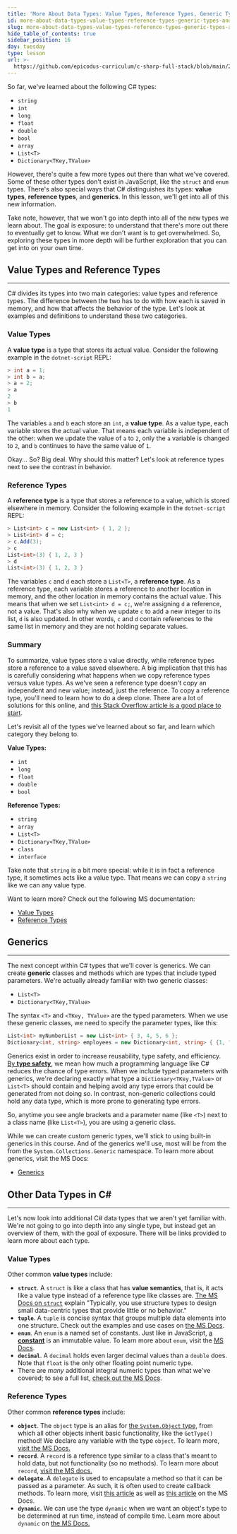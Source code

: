 ```yaml
---
title: 'More About Data Types: Value Types, Reference Types, Generic Types, and More'
id: more-about-data-types-value-types-reference-types-generic-types-and-more
slug: more-about-data-types-value-types-reference-types-generic-types-and-more
hide_table_of_contents: true
sidebar_position: 16
day: tuesday
type: lesson
url: >-
  https://github.com/epicodus-curriculum/c-sharp-full-stack/blob/main/2e_more_about_data_types_value_reference_generic.md
---
```


So far, we've learned about the following C# types:

* `string`
* `int`
* `long`
* `float`
* `double`
* `bool`
* `array`
* `List<T>`
* `Dictionary<TKey,TValue>`

However, there's quite a few more types out there than what we've covered. Some of these other types don't exist in JavaScript, like the `struct` and `enum` types. There's also special ways that C# distinguishes its types: **value types**, **reference types**, and **generics**. In this lesson, we'll get into all of this new information.

Take note, however, that we won't go into depth into all of the new types we learn about. The goal is exposure: to understand that there's more out there to eventually get to know. What we don't want is to get overwhelmed. So, exploring these types in more depth will be further exploration that you can get into on your own time. 

## Value Types and Reference Types
---

C# divides its types into two main categories: value types and reference types. The difference between the two has to do with how each is saved in memory, and how that affects the behavior of the type. Let's look at examples and definitions to understand these two categories. 

### Value Types

A **value type** is a type that stores its actual value. Consider the following example in the `dotnet-script` REPL:

```csharp
> int a = 1;
> int b = a;
> a = 2;
> a
2
> b
1
```

The variables `a` and `b` each store an `int`, a **value type**. As a value type, each variable stores the actual value. That means each variable is independent of the other: when we update the value of `a` to `2`, only the `a` variable is changed to `2`, and `b` continues to have the same value of `1`.

Okay... So? Big deal. Why should this matter? Let's look at reference types next to see the contrast in behavior.

### Reference Types

A **reference type** is a type that stores a reference to a value, which is stored elsewhere in memory. Consider the following example in the `dotnet-script` REPL:

```csharp
> List<int> c = new List<int> { 1, 2 };
> List<int> d = c;
> c.Add(3);
> c
List<int>(3) { 1, 2, 3 }
> d
List<int>(3) { 1, 2, 3 }
```

The variables `c` and `d` each store a `List<T>`, a **reference type**. As a reference type, each variable stores a reference to another location in memory, and the other location in memory contains the actual value. This means that when we set `List<int> d = c;`, we're assigning `d` a reference, not a value. That's also why when we update `c` to add a new integer to its list, `d` is also updated. In other words, `c` and `d` contain references to the same list in memory and they are not holding separate values.

### Summary

To summarize, value types store a value directly, while reference types store a reference to a value saved elsewhere. A big implication that this has is carefully considering what happens when we copy reference types versus value types. As we've seen a reference type doesn't copy an independent and new value; instead, just the reference. To copy a reference type, you'll need to learn how to do a deep clone. There are a lot of solutions for this online, and [this Stack Overflow article is a good place to start](https://stackoverflow.com/questions/78536/deep-cloning-objects).

Let's revisit all of the types we've learned about so far, and learn which category they belong to.

**Value Types:**

* `int`
* `long`
* `float`
* `double`
* `bool`

**Reference Types:**

* `string`
* `array`
* `List<T>`
* `Dictionary<TKey,TValue>`
* `class`
* `interface`

Take note that `string` is a bit more special: while it is in fact a reference type, it sometimes acts like a value type. That means we can copy a `string` like we can any value type.

Want to learn more? Check out the following MS documentation:

* [Value Types](https://learn.microsoft.com/en-us/dotnet/csharp/language-reference/builtin-types/value-types)
* [Reference Types](https://learn.microsoft.com/en-us/dotnet/csharp/language-reference/keywords/reference-types)

## Generics
---

The next concept within C# types that we'll cover is generics. We can create **generic** classes and methods which are types that include typed parameters. We're actually already familiar with two generic classes:

* `List<T>`
* `Dictionary<TKey,TValue>`

The syntax `<T>` and `<TKey, TValue>` are the typed parameters. When we use these generic classes, we need to specify the parameter types, like this:

```csharp
List<int> myNumberList = new List<int> { 3, 4, 5, 6 };
Dictionary<int, string> employees = new Dictionary<int, string> { {1, "Alejandra"}, {2, "Marcus"} };
```

Generics exist in order to increase reusability, type safety, and efficiency. [By **type safety**](https://en.wikipedia.org/wiki/Type_safety), we mean how much a programming language like C# reduces the chance of type errors. When we include typed parameters with generics, we're declaring exactly what type a `Dictionary<TKey,TValue>` or `List<T>` should contain and helping avoid any type errors that could be generated from not doing so. In contrast, non-generic collections could hold any data type, which is more prone to generating type errors. 

So, anytime you see angle brackets and a parameter name (like `<T>`) next to a class name (like `List<T>`), you are using a generic class.

While we can create custom generic types, we'll stick to using built-in generics in this course. And of the generics we'll use, most will be from the from the `System.Collections.Generic` namespace. To learn more about generics, visit the MS Docs:

* [Generics](https://learn.microsoft.com/en-us/dotnet/csharp/fundamentals/types/generics)

## Other Data Types in C#
---

Let's now look into additional C# data types that we aren't yet familiar with. We're not going to go into depth into any single type, but instead get an overview of them, with the goal of exposure. There will be links provided to learn more about each type.

### Value Types

Other common **value types** include:

* **`struct`**. A `struct` is like a class that has **value semantics**, that is, it acts like a value type instead of a reference type like classes are. [The MS Docs on `struct`](https://learn.microsoft.com/en-us/dotnet/csharp/language-reference/builtin-types/struct) explain "Typically, you use structure types to design small data-centric types that provide little or no behavior."
* **`tuple`**. A `tuple` is concise syntax that groups multiple data elements into one structure. Check out the examples and use cases on [the MS Docs](https://learn.microsoft.com/en-us/dotnet/csharp/language-reference/builtin-types/value-tuples).
* **`enum`**. An `enum` is a named set of constants. Just like in JavaScript, [a **constant**](https://learn.microsoft.com/en-us/dotnet/csharp/programming-guide/classes-and-structs/constants) is an immutable value. To learn more about `enum`, visit the [MS Docs](https://learn.microsoft.com/en-us/dotnet/csharp/language-reference/builtin-types/enum).
* **`decimal`**. A `decimal` holds even larger decimal values than a `double` does. Note that `float` is the only other floating point numeric type.
* There are _many_ additional integral numeric types than what we've covered; to see a full list, [check out the MS Docs](https://learn.microsoft.com/en-us/dotnet/csharp/language-reference/builtin-types/integral-numeric-types). 

### Reference Types

Other common **reference types** include:

* **`object`**. The `object` type is an alias for [the `System.Object` type](https://learn.microsoft.com/en-us/dotnet/api/system.object?view=net-6.0), from which all other objects inherit basic functionality, like the `GetType()` method! We declare any variable with the type `object`. To learn more, [visit the MS Docs.](https://learn.microsoft.com/en-us/dotnet/csharp/language-reference/builtin-types/reference-types#the-object-type)
* **`record`**. A `record` is a reference type similar to a class that's meant to hold data, but not functionality (so no methods). To learn more about `record`, [visit the MS docs.](https://learn.microsoft.com/en-us/dotnet/csharp/language-reference/builtin-types/record)
* **`delegate`**. A `delegate` is used to encapsulate a method so that it can be passed as a parameter. As such, it is often used to create callback methods. To learn more, visit [this article](https://learn.microsoft.com/en-us/dotnet/csharp/language-reference/builtin-types/reference-types#the-delegate-type) as well as [this article](https://learn.microsoft.com/en-us/dotnet/csharp/programming-guide/delegates/) on the MS Docs. 
* **`dynamic`**. We can use the type `dynamic` when we want an object's type to be determined at run time, instead of compile time. Learn more about `dynamic` on [the MS Docs.](https://learn.microsoft.com/en-us/dotnet/csharp/language-reference/builtin-types/reference-types#the-dynamic-type)

